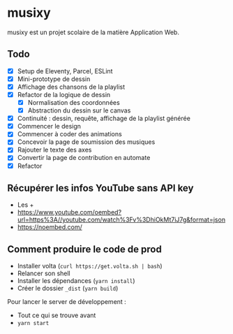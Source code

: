 # musixy

musixy est un projet scolaire de la matière Application Web.

## Todo

- [x] Setup de Eleventy, Parcel, ESLint
- [x] Mini-prototype de dessin
- [x] Affichage des chansons de la playlist
- [x] Refactor de la logique de dessin
  - [x] Normalisation des coordonnées
  - [x] Abstraction du dessin sur le canvas
- [x] Continuité : dessin, requête, affichage de la playlist générée
- [x] Commencer le design
- [x] Commencer à coder des animations
- [x] Concevoir la page de soumission des musiques
- [x] Rajouter le texte des axes
- [x] Convertir la page de contribution en automate
- [x] Refactor

## Récupérer les infos YouTube sans API key

- Les <meta og:> + <meta itemprop="duration">
- https://www.youtube.com/oembed?url=https%3A//youtube.com/watch%3Fv%3DhiOkMt7iJ7g&format=json
- https://noembed.com/

## Comment produire le code de prod

- Installer volta (`curl https://get.volta.sh | bash`)
- Relancer son shell
- Installer les dépendances (`yarn install`)
- Créer le dossier `_dist` (`yarn build`)

Pour lancer le server de développement :

- Tout ce qui se trouve avant
- `yarn start`

